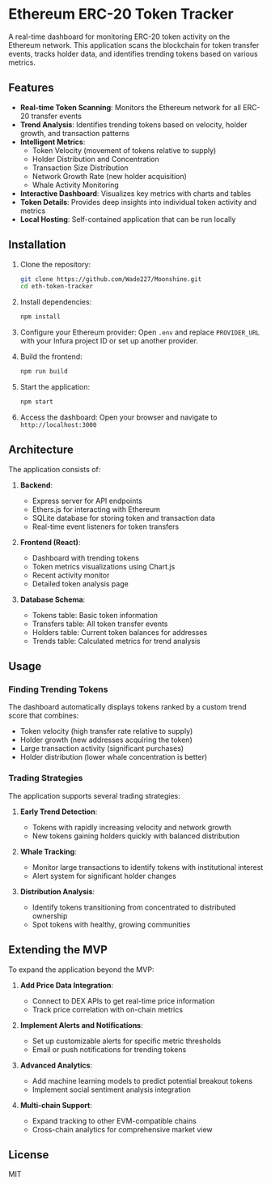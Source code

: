 # Ethereum ERC-20 Token Tracker

A real-time dashboard for monitoring ERC-20 token activity on the Ethereum network. This application scans the blockchain for token transfer events, tracks holder data, and identifies trending tokens based on various metrics.

## Features

- **Real-time Token Scanning**: Monitors the Ethereum network for all ERC-20 transfer events
- **Trend Analysis**: Identifies trending tokens based on velocity, holder growth, and transaction patterns
- **Intelligent Metrics**:
  - Token Velocity (movement of tokens relative to supply)
  - Holder Distribution and Concentration
  - Transaction Size Distribution
  - Network Growth Rate (new holder acquisition)
  - Whale Activity Monitoring
- **Interactive Dashboard**: Visualizes key metrics with charts and tables
- **Token Details**: Provides deep insights into individual token activity and metrics
- **Local Hosting**: Self-contained application that can be run locally

## Installation

1. Clone the repository:
   ```bash
   git clone https://github.com/Wade227/Moonshine.git
   cd eth-token-tracker
   ```

2. Install dependencies:
   ```bash
   npm install
   ```

3. Configure your Ethereum provider:
   Open `.env` and replace `PROVIDER_URL` with your Infura project ID or set up another provider.

4. Build the frontend:
   ```bash
   npm run build
   ```

5. Start the application:
   ```bash
   npm start
   ```

6. Access the dashboard:
   Open your browser and navigate to `http://localhost:3000`

## Architecture

The application consists of:

1. **Backend**:
   - Express server for API endpoints
   - Ethers.js for interacting with Ethereum
   - SQLite database for storing token and transaction data
   - Real-time event listeners for token transfers

2. **Frontend (React)**:
   - Dashboard with trending tokens
   - Token metrics visualizations using Chart.js
   - Recent activity monitor
   - Detailed token analysis page

3. **Database Schema**:
   - Tokens table: Basic token information
   - Transfers table: All token transfer events
   - Holders table: Current token balances for addresses
   - Trends table: Calculated metrics for trend analysis

## Usage

### Finding Trending Tokens

The dashboard automatically displays tokens ranked by a custom trend score that combines:
- Token velocity (high transfer rate relative to supply)
- Holder growth (new addresses acquiring the token)
- Large transaction activity (significant purchases)
- Holder distribution (lower whale concentration is better)

### Trading Strategies

The application supports several trading strategies:

1. **Early Trend Detection**:
   - Tokens with rapidly increasing velocity and network growth
   - New tokens gaining holders quickly with balanced distribution

2. **Whale Tracking**:
   - Monitor large transactions to identify tokens with institutional interest
   - Alert system for significant holder changes

3. **Distribution Analysis**:
   - Identify tokens transitioning from concentrated to distributed ownership
   - Spot tokens with healthy, growing communities

## Extending the MVP

To expand the application beyond the MVP:

1. **Add Price Data Integration**:
   - Connect to DEX APIs to get real-time price information
   - Track price correlation with on-chain metrics

2. **Implement Alerts and Notifications**:
   - Set up customizable alerts for specific metric thresholds
   - Email or push notifications for trending tokens

3. **Advanced Analytics**:
   - Add machine learning models to predict potential breakout tokens
   - Implement social sentiment analysis integration

4. **Multi-chain Support**:
   - Expand tracking to other EVM-compatible chains
   - Cross-chain analytics for comprehensive market view

## License

MIT